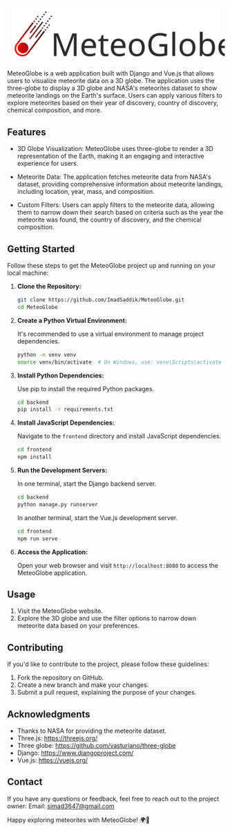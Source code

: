 ![MeteoGlobe Logo](frontend/public/logo.svg)

MeteoGlobe is a web application built with Django and Vue.js that allows users to visualize meteorite data on a 3D globe. The application uses the three-globe to display a 3D globe and NASA's meteorites dataset to show meteorite landings on the Earth's surface. Users can apply various filters to explore meteorites based on their year of discovery, country of discovery, chemical composition, and more.

## Features

- 3D Globe Visualization: MeteoGlobe uses three-globe to render a 3D representation of the Earth, making it an engaging and interactive experience for users.

- Meteorite Data: The application fetches meteorite data from NASA's dataset, providing comprehensive information about meteorite landings, including location, year, mass, and composition.

- Custom Filters: Users can apply filters to the meteorite data, allowing them to narrow down their search based on criteria such as the year the meteorite was found, the country of discovery, and the chemical composition.

## Getting Started

Follow these steps to get the MeteoGlobe project up and running on your local machine:

1. **Clone the Repository:**

   ```bash
   git clone https://github.com/ImadSaddik/MeteoGlobe.git
   cd MeteoGlobe
   ```

2. **Create a Python Virtual Environment:**

   It's recommended to use a virtual environment to manage project dependencies.

   ```bash
   python -m venv venv
   source venv/bin/activate  # On Windows, use: venv\Scripts\activate
   ```

3. **Install Python Dependencies:**

   Use pip to install the required Python packages.

   ```bash
   cd backend
   pip install -r requirements.txt
   ```

4. **Install JavaScript Dependencies:**

   Navigate to the `frontend` directory and install JavaScript dependencies.

   ```bash
   cd frontend
   npm install
   ```

5. **Run the Development Servers:**

   In one terminal, start the Django backend server.

   ```bash
   cd backend
   python manage.py runserver
   ```

   In another terminal, start the Vue.js development server.

   ```bash
   cd frontend
   npm run serve
   ```

6. **Access the Application:**

   Open your web browser and visit `http://localhost:8080` to access the MeteoGlobe application.

## Usage

1. Visit the MeteoGlobe website.
2. Explore the 3D globe and use the filter options to narrow down meteorite data based on your preferences.

## Contributing

If you'd like to contribute to the project, please follow these guidelines:

1. Fork the repository on GitHub.
2. Create a new branch and make your changes.
3. Submit a pull request, explaining the purpose of your changes.

## Acknowledgments

- Thanks to NASA for providing the meteorite dataset.
- Three.js: https://threejs.org/
- Three globe: https://github.com/vasturiano/three-globe
- Django: https://www.djangoproject.com/
- Vue.js: https://vuejs.org/

## Contact

If you have any questions or feedback, feel free to reach out to the project owner:
Email: simad3647@gmail.com

Happy exploring meteorites with MeteoGlobe! 🌍💫
